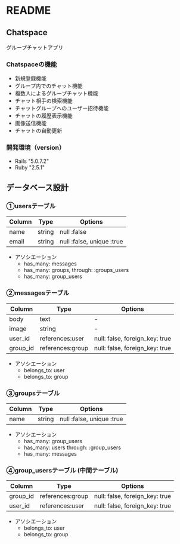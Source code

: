 # README

## Chatspace
  グループチャットアプリ

### Chatspaceの機能
  * 新規登録機能
  * グループ内でのチャット機能
  * 複数人によるグループチャット機能
  * チャット相手の検索機能
  * チャットグループへのユーザー招待機能
  * チャットの履歴表示機能
  * 画像送信機能
  * チャットの自動更新

### 開発環境（version）
  * Rails  "5.0.7.2"
  * Ruby   "2.5.1"

## データベース設計

### ①usersテーブル

|Column|Type|Options|
|------|----|-------|
|name|string|null :false|
|email|string|null :false, unique :true|

 * アソシエーション
   - has_many: messages
   - has_many: groups, through: :groups_users
   - has_many: group_users


### ②messagesテーブル

|Column|Type|Options|
|------|----|-------|
|body|text|-|
|image|string|-|
|user_id|references:user|null: false, foreign_key: true|
|group_id|references:group|null: false, foreign_key: true|

 * アソシエーション
   - belongs_to: user
   - belongs_to: group


### ③groupsテーブル

|Column|Type|Options|
|------|----|-------|
|name|string|null :false, unique :true|

 * アソシエーション
   - has_many: group_users
   - has_many: users through: :group_users
   - has_many: messages


### ④group_usersテーブル (中間テーブル)

|Column|Type|Options|
|------|----|-------|
|group_id|references:group|null: false, foreign_key: true|
|user_id|references:user|null: false, foreign_key: true|

 * アソシエーション
   - belongs_to: user
   - belongs_to: group 